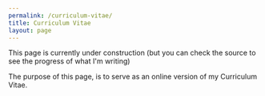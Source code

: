 ```yaml
---
permalink: /curriculum-vitae/
title: Curriculum Vitae
layout: page
---
```


This page is currently under construction (but you can check the source to see the progress of what I'm writing)

The purpose of this page, is to serve as an online version of my Curriculum Vitae.

<!--

# Chris (that's me!)

The IT-guy who loves a challenge and to expand his knowledge into new areas.

# Skills (What I know, and what I can)

# Experience (Current, previous workplaces, and other valuable expirences)

# Education

# Languages (Not the programming kind)

| Language | Skill level             |
|:---------|:------------------------|
| Swedish  | Native (C2)             |
| English  | Advanced/Fluent (C1)    |
| German   | Beginner (A1)           |
| Japanese | Beginner (A1)           |

-->
